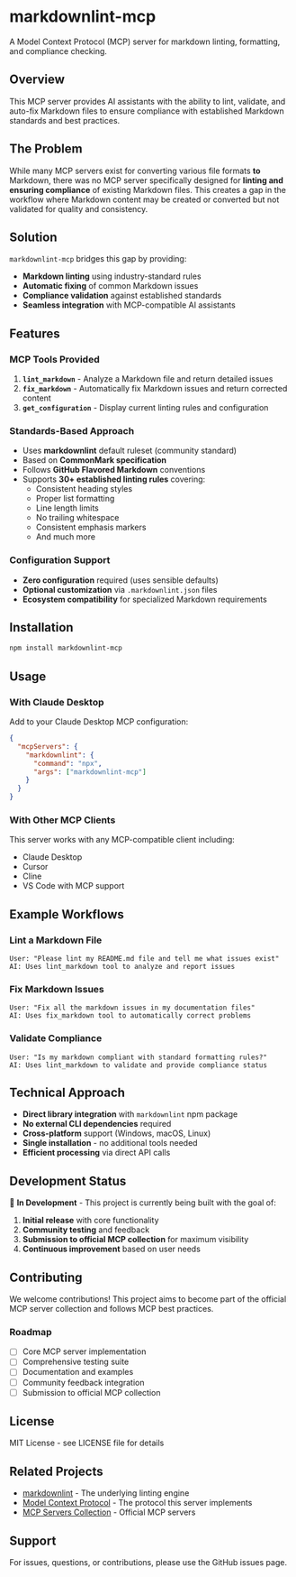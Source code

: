 # markdownlint-mcp

A Model Context Protocol (MCP) server for markdown linting, formatting, and compliance checking.

## Overview

This MCP server provides AI assistants with the ability to lint, validate, and auto-fix Markdown files to ensure compliance with established Markdown standards and best practices.

## The Problem

While many MCP servers exist for converting various file formats **to** Markdown, there was no MCP server specifically designed for **linting and ensuring compliance** of existing Markdown files. This creates a gap in the workflow where Markdown content may be created or converted but not validated for quality and consistency.

## Solution

`markdownlint-mcp` bridges this gap by providing:

- **Markdown linting** using industry-standard rules
- **Automatic fixing** of common Markdown issues  
- **Compliance validation** against established standards
- **Seamless integration** with MCP-compatible AI assistants

## Features

### MCP Tools Provided

1. **`lint_markdown`** - Analyze a Markdown file and return detailed issues
2. **`fix_markdown`** - Automatically fix Markdown issues and return corrected content
3. **`get_configuration`** - Display current linting rules and configuration

### Standards-Based Approach

- Uses **markdownlint** default ruleset (community standard)
- Based on **CommonMark specification**
- Follows **GitHub Flavored Markdown** conventions
- Supports **30+ established linting rules** covering:
  - Consistent heading styles
  - Proper list formatting
  - Line length limits
  - No trailing whitespace
  - Consistent emphasis markers
  - And much more

### Configuration Support

- **Zero configuration** required (uses sensible defaults)
- **Optional customization** via `.markdownlint.json` files
- **Ecosystem compatibility** for specialized Markdown requirements

## Installation

```bash
npm install markdownlint-mcp
```

## Usage

### With Claude Desktop

Add to your Claude Desktop MCP configuration:

```json
{
  "mcpServers": {
    "markdownlint": {
      "command": "npx",
      "args": ["markdownlint-mcp"]
    }
  }
}
```

### With Other MCP Clients

This server works with any MCP-compatible client including:
- Claude Desktop
- Cursor
- Cline
- VS Code with MCP support

## Example Workflows

### Lint a Markdown File
```
User: "Please lint my README.md file and tell me what issues exist"
AI: Uses lint_markdown tool to analyze and report issues
```

### Fix Markdown Issues
```
User: "Fix all the markdown issues in my documentation files"
AI: Uses fix_markdown tool to automatically correct problems
```

### Validate Compliance
```
User: "Is my markdown compliant with standard formatting rules?"
AI: Uses lint_markdown to validate and provide compliance status
```

## Technical Approach

- **Direct library integration** with `markdownlint` npm package
- **No external CLI dependencies** required
- **Cross-platform** support (Windows, macOS, Linux)
- **Single installation** - no additional tools needed
- **Efficient processing** via direct API calls

## Development Status

🚧 **In Development** - This project is currently being built with the goal of:

1. **Initial release** with core functionality
2. **Community testing** and feedback
3. **Submission to official MCP collection** for maximum visibility
4. **Continuous improvement** based on user needs

## Contributing

We welcome contributions! This project aims to become part of the official MCP server collection and follows MCP best practices.

### Roadmap

- [ ] Core MCP server implementation
- [ ] Comprehensive testing suite
- [ ] Documentation and examples
- [ ] Community feedback integration
- [ ] Submission to official MCP collection

## License

MIT License - see LICENSE file for details

## Related Projects

- [markdownlint](https://github.com/DavidAnson/markdownlint) - The underlying linting engine
- [Model Context Protocol](https://modelcontextprotocol.io/) - The protocol this server implements
- [MCP Servers Collection](https://github.com/modelcontextprotocol/servers) - Official MCP servers

## Support

For issues, questions, or contributions, please use the GitHub issues page.
